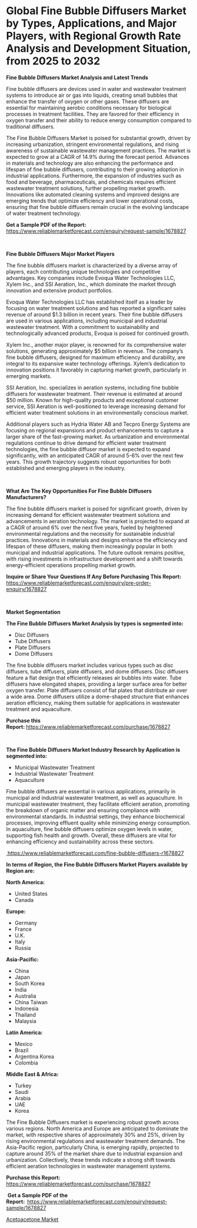 <p><h1>Global Fine Bubble Diffusers Market by Types, Applications, and Major Players, with Regional Growth Rate Analysis and Development Situation, from 2025 to 2032</h1></p><p><strong>Fine Bubble Diffusers Market Analysis and Latest Trends</strong></p>
<p><p>Fine bubble diffusers are devices used in water and wastewater treatment systems to introduce air or gas into liquids, creating small bubbles that enhance the transfer of oxygen or other gases. These diffusers are essential for maintaining aerobic conditions necessary for biological processes in treatment facilities. They are favored for their efficiency in oxygen transfer and their ability to reduce energy consumption compared to traditional diffusers.</p><p>The Fine Bubble Diffusers Market is poised for substantial growth, driven by increasing urbanization, stringent environmental regulations, and rising awareness of sustainable wastewater management practices. The market is expected to grow at a CAGR of 14.9% during the forecast period. Advances in materials and technology are also enhancing the performance and lifespan of fine bubble diffusers, contributing to their growing adoption in industrial applications. Furthermore, the expansion of industries such as food and beverage, pharmaceuticals, and chemicals requires efficient wastewater treatment solutions, further propelling market growth. Innovations like automated cleaning systems and improved designs are emerging trends that optimize efficiency and lower operational costs, ensuring that fine bubble diffusers remain crucial in the evolving landscape of water treatment technology.</p></p>
<p><strong>Get a Sample PDF of the Report:&nbsp;</strong> <a href="https://www.reliablemarketforecast.com/enquiry/request-sample/1678827?utm_campaign=2450&utm_medium=2&utm_source=Github&utm_content=ia&utm_term=24032025&utm_id=fine-bubble-diffusers">https://www.reliablemarketforecast.com/enquiry/request-sample/1678827</a></p>
<p>&nbsp;</p>
<p><strong>Fine Bubble Diffusers Major Market Players</strong></p>
<p><p>The fine bubble diffusers market is characterized by a diverse array of players, each contributing unique technologies and competitive advantages. Key companies include Evoqua Water Technologies LLC, Xylem Inc., and SSI Aeration, Inc., which dominate the market through innovation and extensive product portfolios.</p><p>Evoqua Water Technologies LLC has established itself as a leader by focusing on water treatment solutions and has reported a significant sales revenue of around $1.3 billion in recent years. Their fine bubble diffusers are used in various applications, including municipal and industrial wastewater treatment. With a commitment to sustainability and technologically advanced products, Evoqua is poised for continued growth.</p><p>Xylem Inc., another major player, is renowned for its comprehensive water solutions, generating approximately $5 billion in revenue. The company’s fine bubble diffusers, designed for maximum efficiency and durability, are integral to its expansive water technology offerings. Xylem’s dedication to innovation positions it favorably in capturing market growth, particularly in emerging markets.</p><p>SSI Aeration, Inc. specializes in aeration systems, including fine bubble diffusers for wastewater treatment. Their revenue is estimated at around $50 million. Known for high-quality products and exceptional customer service, SSI Aeration is well-positioned to leverage increasing demand for efficient water treatment solutions in an environmentally conscious market.</p><p>Additional players such as Hydria Water AB and Tecpro Energy Systems are focusing on regional expansions and product enhancements to capture a larger share of the fast-growing market. As urbanization and environmental regulations continue to drive demand for efficient water treatment technologies, the fine bubble diffuser market is expected to expand significantly, with an anticipated CAGR of around 5-6% over the next few years. This growth trajectory suggests robust opportunities for both established and emerging players in the industry.</p></p>
<p>&nbsp;</p>
<p><strong>What Are The Key Opportunities For Fine Bubble Diffusers Manufacturers?</strong></p>
<p><p>The fine bubble diffusers market is poised for significant growth, driven by increasing demand for efficient wastewater treatment solutions and advancements in aeration technology. The market is projected to expand at a CAGR of around 6% over the next five years, fueled by heightened environmental regulations and the necessity for sustainable industrial practices. Innovations in materials and designs enhance the efficiency and lifespan of these diffusers, making them increasingly popular in both municipal and industrial applications. The future outlook remains positive, with rising investments in infrastructure development and a shift towards energy-efficient operations propelling market growth.</p></p>
<p><strong>Inquire or Share Your Questions If Any Before Purchasing This Report:</strong> <a href="https://www.reliablemarketforecast.com/enquiry/pre-order-enquiry/1678827?utm_campaign=2450&utm_medium=2&utm_source=Github&utm_content=ia&utm_term=24032025&utm_id=fine-bubble-diffusers">https://www.reliablemarketforecast.com/enquiry/pre-order-enquiry/1678827</a></p>
<p>&nbsp;</p>
<p><strong>Market Segmentation</strong></p>
<p><strong>The Fine Bubble Diffusers Market Analysis by types is segmented into:</strong></p>
<p><ul><li>Disc Diffusers</li><li>Tube Diffusers</li><li>Plate Diffusers</li><li>Dome Diffusers</li></ul></p>
<p><p>The fine bubble diffusers market includes various types such as disc diffusers, tube diffusers, plate diffusers, and dome diffusers. Disc diffusers feature a flat design that efficiently releases air bubbles into water. Tube diffusers have elongated shapes, providing a larger surface area for better oxygen transfer. Plate diffusers consist of flat plates that distribute air over a wide area. Dome diffusers utilize a dome-shaped structure that enhances aeration efficiency, making them suitable for applications in wastewater treatment and aquaculture.</p></p>
<p><strong>Purchase this Report:&nbsp;</strong><a href="https://www.reliablemarketforecast.com/purchase/1678827?utm_campaign=2450&utm_medium=2&utm_source=Github&utm_content=ia&utm_term=24032025&utm_id=fine-bubble-diffusers">https://www.reliablemarketforecast.com/purchase/1678827</a></p>
<p>&nbsp;</p>
<p><strong>The Fine Bubble Diffusers Market Industry Research by Application is segmented into:</strong></p>
<p><ul><li>Municipal Wastewater Treatment</li><li>Industrial Wastewater Treatment</li><li>Aquaculture</li></ul></p>
<p><p>Fine bubble diffusers are essential in various applications, primarily in municipal and industrial wastewater treatment, as well as aquaculture. In municipal wastewater treatment, they facilitate efficient aeration, promoting the breakdown of organic matter and ensuring compliance with environmental standards. In industrial settings, they enhance biochemical processes, improving effluent quality while minimizing energy consumption. In aquaculture, fine bubble diffusers optimize oxygen levels in water, supporting fish health and growth. Overall, these diffusers are vital for enhancing efficiency and sustainability across these sectors.</p></p>
<p><a href="https://www.reliablemarketforecast.com/fine-bubble-diffusers-r1678827?utm_campaign=2450&utm_medium=2&utm_source=Github&utm_content=ia&utm_term=24032025&utm_id=fine-bubble-diffusers">&nbsp;https://www.reliablemarketforecast.com/fine-bubble-diffusers-r1678827</a></p>
<p><strong>In terms of Region, the Fine Bubble Diffusers Market Players available by Region are:</strong></p>
<p>
    <p> <strong> North America: </strong>
        <ul>
            <li>United States</li>
            <li>Canada</li>
        </ul>
        </p> 
    <p> <strong> Europe: </strong>
        <ul>
            <li>Germany</li>
            <li>France</li>
            <li>U.K.</li>
            <li>Italy</li>
            <li>Russia</li>
        </ul>
        </p> 
    <p> <strong> Asia-Pacific: </strong>
        <ul>
            <li>China</li>
            <li>Japan</li>
            <li>South Korea</li>
            <li>India</li>
            <li>Australia</li>
            <li>China Taiwan</li>
            <li>Indonesia</li>
            <li>Thailand</li>
            <li>Malaysia</li>
        </ul>
        </p> 
    <p> <strong> Latin America: </strong>
        <ul>
            <li>Mexico</li>
            <li>Brazil</li>
            <li>Argentina Korea</li>
            <li>Colombia</li>
        </ul>
        </p> 
    <p> <strong> Middle East & Africa: </strong>
        <ul>
            <li>Turkey</li>
            <li>Saudi</li>
            <li>Arabia</li>
            <li>UAE</li>
            <li>Korea</li>
        </ul>
    </p>
    </p>
<p><p>The Fine Bubble Diffusers market is experiencing robust growth across various regions. North America and Europe are anticipated to dominate the market, with respective shares of approximately 30% and 25%, driven by rising environmental regulations and wastewater treatment demands. The Asia-Pacific region, particularly China, is emerging rapidly, projected to capture around 35% of the market share due to industrial expansion and urbanization. Collectively, these trends indicate a strong shift towards efficient aeration technologies in wastewater management systems.</p></p>
<p><strong>Purchase this Report: </strong><a href="https://www.reliablemarketforecast.com/purchase/1678827?utm_campaign=2450&utm_medium=2&utm_source=Github&utm_content=ia&utm_term=24032025&utm_id=fine-bubble-diffusers">https://www.reliablemarketforecast.com/purchase/1678827</a></p>
<p>&nbsp;<strong>Get a Sample PDF of the Report:&nbsp;&nbsp;</strong><a href="https://www.reliablemarketforecast.com/enquiry/request-sample/1678827?utm_campaign=2450&utm_medium=2&utm_source=Github&utm_content=ia&utm_term=24032025&utm_id=fine-bubble-diffusers">https://www.reliablemarketforecast.com/enquiry/request-sample/1678827</a></p>
<p><strong></strong></p>
<p><p><a href="https://github.com/curinbucan9/Market-Research-Report-List-1/blob/main/acetoacetone-market.md?utm_campaign=2450&utm_medium=2&utm_source=Github&utm_content=ia&utm_term=24032025&utm_id=fine-bubble-diffusers">Acetoacetone Market</a></p></p>